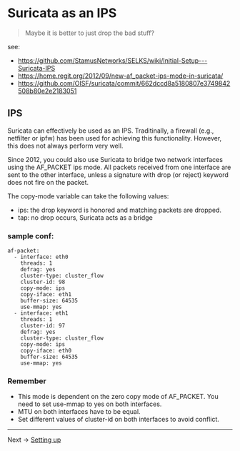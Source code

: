 # Suricata as an IPS

> Maybe it is better to just drop the bad stuff?

see:
* https://github.com/StamusNetworks/SELKS/wiki/Initial-Setup---Suricata-IPS
* https://home.regit.org/2012/09/new-af_packet-ips-mode-in-suricata/
* https://github.com/OISF/suricata/commit/662dccd8a5180807e3749842508b80e2e2183051

## IPS
Suricata can effectively be used as an IPS. Traditinally, a firewall (e.g., netfilter or ipfw) has been used for achieving this functionality. However, this does not always perform very well.


Since 2012, you could also use Suricata to bridge two network interfaces using the AF_PACKET ips mode. All packets received from one interface are sent to the other interface, unless a signature with drop (or reject) keyword does not fire on the packet.


The copy-mode variable can take the following values:

* ips: the drop keyword is honored and matching packets are dropped.
* tap: no drop occurs, Suricata acts as a bridge


### sample conf:
```
af-packet:
  - interface: eth0
    threads: 1
    defrag: yes
    cluster-type: cluster_flow
    cluster-id: 98
    copy-mode: ips
    copy-iface: eth1
    buffer-size: 64535
    use-mmap: yes
  - interface: eth1
    threads: 1
    cluster-id: 97
    defrag: yes
    cluster-type: cluster_flow
    copy-mode: ips
    copy-iface: eth0
    buffer-size: 64535
    use-mmap: yes
```

### Remember

* This mode is dependent on the zero copy mode of AF_PACKET. You need to set use-mmap to yes on both interfaces.
* MTU on both interfaces have to be equal.
* Set different values of cluster-id on both interfaces to avoid conflict.


----

Next -> [Setting up](ips-setup.md)
